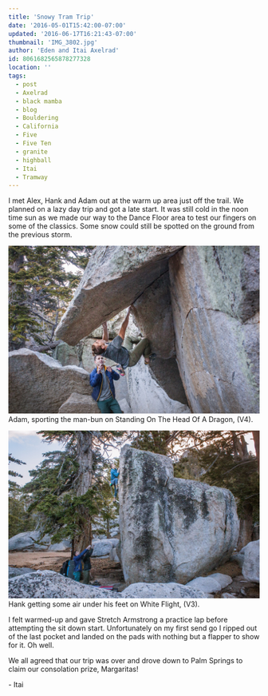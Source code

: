 ```yaml
---
title: 'Snowy Tram Trip'
date: '2016-05-01T15:42:00-07:00'
updated: '2016-06-17T16:21:43-07:00'
thumbnail: 'IMG_3802.jpg'
author: 'Eden and Itai Axelrad'
id: 8061682565878277328
location: ''
tags:
  - post
  - Axelrad
  - black mamba
  - blog
  - Bouldering
  - California
  - Five
  - Five Ten
  - granite
  - highball
  - Itai
  - Tramway
---
```

I met Alex, Hank and Adam out at the warm up area just off the trail. We planned on a lazy day trip and got a late start. It was still cold in the noon time sun as we made our way to the Dance Floor area to test our fingers on some of the classics. Some snow could still be spotted on the ground from the previous storm.

![image alt](/images/IMG_3802.jpg)Adam, sporting the man-bun on Standing On The Head Of A Dragon, (V4).

![image alt](/images/IMG_3813.jpg)Hank getting some air under his feet on White Flight, (V3).

I felt warmed-up and gave Stretch Armstrong a practice lap before attempting the sit down start. Unfortunately on my first send go I ripped out of the last pocket and landed on the pads with nothing but a flapper to show for it. Oh well.

We all agreed that our trip was over and drove down to Palm Springs to claim our consolation prize, Margaritas!

\- Itai
